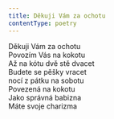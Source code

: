 ```yaml
---
title: Děkuji Vám za ochotu
contentType: poetry
---
```


<section>

Děkuji Vám za ochotu  
Povozím Vás na kokotu  
Až na kótu dvě stě dvacet  
Budete se pěšky vracet  
nocí z pátku na sobotu  
Povezená na kokotu  
Jako správná babizna  
Máte svoje charizma

</section>
